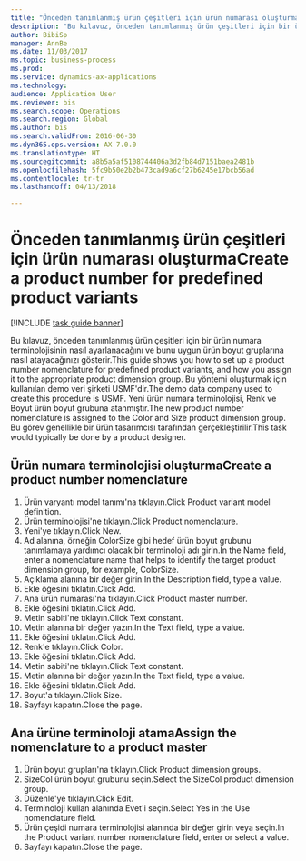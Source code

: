 ```yaml
--- 
title: "Önceden tanımlanmış ürün çeşitleri için ürün numarası oluşturma"
description: "Bu kılavuz, önceden tanımlanmış ürün çeşitleri için bir ürün numara terminolojisinin nasıl ayarlanacağını ve bunu uygun ürün boyut gruplarına nasıl atayacağınızı gösterir."
author: BibiSp
manager: AnnBe
ms.date: 11/03/2017
ms.topic: business-process
ms.prod: 
ms.service: dynamics-ax-applications
ms.technology: 
audience: Application User
ms.reviewer: bis
ms.search.scope: Operations
ms.search.region: Global
ms.author: bis
ms.search.validFrom: 2016-06-30
ms.dyn365.ops.version: AX 7.0.0
ms.translationtype: HT
ms.sourcegitcommit: a8b5a5af5108744406a3d2fb84d7151baea2481b
ms.openlocfilehash: 5fc9b50e2b2b473cad9a6cf27b6245e17bcb56ad
ms.contentlocale: tr-tr
ms.lasthandoff: 04/13/2018

---
```

# <a name="create-a-product-number-for-predefined-product-variants"></a><span data-ttu-id="ff29b-103">Önceden tanımlanmış ürün çeşitleri için ürün numarası oluşturma</span><span class="sxs-lookup"><span data-stu-id="ff29b-103">Create a product number for predefined product variants</span></span>

[!INCLUDE [task guide banner](../../includes/task-guide-banner.md)]

<span data-ttu-id="ff29b-104">Bu kılavuz, önceden tanımlanmış ürün çeşitleri için bir ürün numara terminolojisinin nasıl ayarlanacağını ve bunu uygun ürün boyut gruplarına nasıl atayacağınızı gösterir.</span><span class="sxs-lookup"><span data-stu-id="ff29b-104">This guide shows you how to set up a product number nomenclature for predefined product variants, and how you assign it to the appropriate product dimension group.</span></span> <span data-ttu-id="ff29b-105">Bu yöntemi oluşturmak için kullanılan demo veri şirketi USMF'dir.</span><span class="sxs-lookup"><span data-stu-id="ff29b-105">The demo data company used to create this procedure is USMF.</span></span> <span data-ttu-id="ff29b-106">Yeni ürün numara terminolojisi, Renk ve Boyut ürün boyut grubuna atanmıştır.</span><span class="sxs-lookup"><span data-stu-id="ff29b-106">The new product number nomenclature is assigned to the Color and Size product dimension group.</span></span> <span data-ttu-id="ff29b-107">Bu görev genellikle bir ürün tasarımcısı tarafından gerçekleştirilir.</span><span class="sxs-lookup"><span data-stu-id="ff29b-107">This task would typically be done by a product designer.</span></span>


## <a name="create-a-product-number-nomenclature"></a><span data-ttu-id="ff29b-108">Ürün numara terminolojisi oluşturma</span><span class="sxs-lookup"><span data-stu-id="ff29b-108">Create a product number nomenclature</span></span>
1. <span data-ttu-id="ff29b-109">Ürün varyantı model tanımı'na tıklayın.</span><span class="sxs-lookup"><span data-stu-id="ff29b-109">Click Product variant model definition.</span></span>
2. <span data-ttu-id="ff29b-110">Ürün terminolojisi'ne tıklayın.</span><span class="sxs-lookup"><span data-stu-id="ff29b-110">Click Product nomenclature.</span></span>
3. <span data-ttu-id="ff29b-111">Yeni'ye tıklayın.</span><span class="sxs-lookup"><span data-stu-id="ff29b-111">Click New.</span></span>
4. <span data-ttu-id="ff29b-112">Ad alanına, örneğin ColorSize gibi hedef ürün boyut grubunu tanımlamaya yardımcı olacak bir terminoloji adı girin.</span><span class="sxs-lookup"><span data-stu-id="ff29b-112">In the Name field, enter a nomenclature name that helps to identify the target product dimension group, for example, ColorSize.</span></span>
5. <span data-ttu-id="ff29b-113">Açıklama alanına bir değer girin.</span><span class="sxs-lookup"><span data-stu-id="ff29b-113">In the Description field, type a value.</span></span>
6. <span data-ttu-id="ff29b-114">Ekle öğesini tıklatın.</span><span class="sxs-lookup"><span data-stu-id="ff29b-114">Click Add.</span></span>
7. <span data-ttu-id="ff29b-115">Ana ürün numarası'na tıklayın.</span><span class="sxs-lookup"><span data-stu-id="ff29b-115">Click Product master number.</span></span>
8. <span data-ttu-id="ff29b-116">Ekle öğesini tıklatın.</span><span class="sxs-lookup"><span data-stu-id="ff29b-116">Click Add.</span></span>
9. <span data-ttu-id="ff29b-117">Metin sabiti'ne tıklayın.</span><span class="sxs-lookup"><span data-stu-id="ff29b-117">Click Text constant.</span></span>
10. <span data-ttu-id="ff29b-118">Metin alanına bir değer yazın.</span><span class="sxs-lookup"><span data-stu-id="ff29b-118">In the Text field, type a value.</span></span>
11. <span data-ttu-id="ff29b-119">Ekle öğesini tıklatın.</span><span class="sxs-lookup"><span data-stu-id="ff29b-119">Click Add.</span></span>
12. <span data-ttu-id="ff29b-120">Renk'e tıklayın.</span><span class="sxs-lookup"><span data-stu-id="ff29b-120">Click Color.</span></span>
13. <span data-ttu-id="ff29b-121">Ekle öğesini tıklatın.</span><span class="sxs-lookup"><span data-stu-id="ff29b-121">Click Add.</span></span>
14. <span data-ttu-id="ff29b-122">Metin sabiti'ne tıklayın.</span><span class="sxs-lookup"><span data-stu-id="ff29b-122">Click Text constant.</span></span>
15. <span data-ttu-id="ff29b-123">Metin alanına bir değer yazın.</span><span class="sxs-lookup"><span data-stu-id="ff29b-123">In the Text field, type a value.</span></span>
16. <span data-ttu-id="ff29b-124">Ekle öğesini tıklatın.</span><span class="sxs-lookup"><span data-stu-id="ff29b-124">Click Add.</span></span>
17. <span data-ttu-id="ff29b-125">Boyut'a tıklayın.</span><span class="sxs-lookup"><span data-stu-id="ff29b-125">Click Size.</span></span>
18. <span data-ttu-id="ff29b-126">Sayfayı kapatın.</span><span class="sxs-lookup"><span data-stu-id="ff29b-126">Close the page.</span></span>

## <a name="assign-the-nomenclature-to-a-product-master"></a><span data-ttu-id="ff29b-127">Ana ürüne terminoloji atama</span><span class="sxs-lookup"><span data-stu-id="ff29b-127">Assign the nomenclature to a product master</span></span>
1. <span data-ttu-id="ff29b-128">Ürün boyut grupları'na tıklayın.</span><span class="sxs-lookup"><span data-stu-id="ff29b-128">Click Product dimension groups.</span></span>
2. <span data-ttu-id="ff29b-129">SizeCol ürün boyut grubunu seçin.</span><span class="sxs-lookup"><span data-stu-id="ff29b-129">Select the SizeCol product dimension group.</span></span>
3. <span data-ttu-id="ff29b-130">Düzenle'ye tıklayın.</span><span class="sxs-lookup"><span data-stu-id="ff29b-130">Click Edit.</span></span>
4. <span data-ttu-id="ff29b-131">Terminoloji kullan alanında Evet'i seçin.</span><span class="sxs-lookup"><span data-stu-id="ff29b-131">Select Yes in the Use nomenclature field.</span></span>
5. <span data-ttu-id="ff29b-132">Ürün çeşidi numara terminolojisi alanında bir değer girin veya seçin.</span><span class="sxs-lookup"><span data-stu-id="ff29b-132">In the Product variant number nomenclature field, enter or select a value.</span></span>
6. <span data-ttu-id="ff29b-133">Sayfayı kapatın.</span><span class="sxs-lookup"><span data-stu-id="ff29b-133">Close the page.</span></span>


